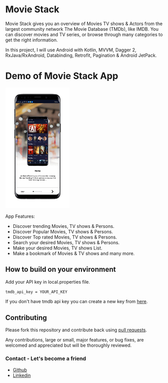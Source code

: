 # Movie Stack


Movie Stack gives you an overview of Movies TV shows & Actors from the largest community network The Movie Database (TMDb), like IMDB. You can discover movies and TV series, or browse through many categories to get the right information.

In this project, I will use Android with Kotlin, MVVM, Dagger 2, RxJava/RxAndroid, Databinding, Retrofit, Pagination & Android JetPack.


# Demo of Movie Stack App 

  <img width="200px"   src="https://github.com/ShashankKasera/MovieHub/blob/master/midea/MovieHub.gif"></br>


App Features: 

* Discover trending Movies, TV shows & Persons.
* Discover Popular Movies, TV shows & Persons.
* Discover Top rated Movies, TV shows & Persons.
* Search your desired Movies, TV shows & Persons.
* Make your desired Movies, TV shows List.
* Make a bookmark of Movies & TV shows and many more.


## How to build on your environment
Add your API key in local.properties file.
```xml
tmdb_api_key = YOUR_API_KEY
```

  If you don't have tmdb api key you can create a new key from [here](https://developers.themoviedb.org/3/getting-started/introduction).


## Contributing

Please fork this repository and contribute back using
[pull requests](https://github.com/ShashankKasera/MovieHub/pulls).

Any contributions, large or small, major features, or bug fixes, are welcomed and appreciated
but will be thoroughly reviewed.

### Contact - Let's become a friend
- [Github](https://github.com/ShashankKasera)
- [Linkedin](https://www.linkedin.com/in/shashankkasera/)
